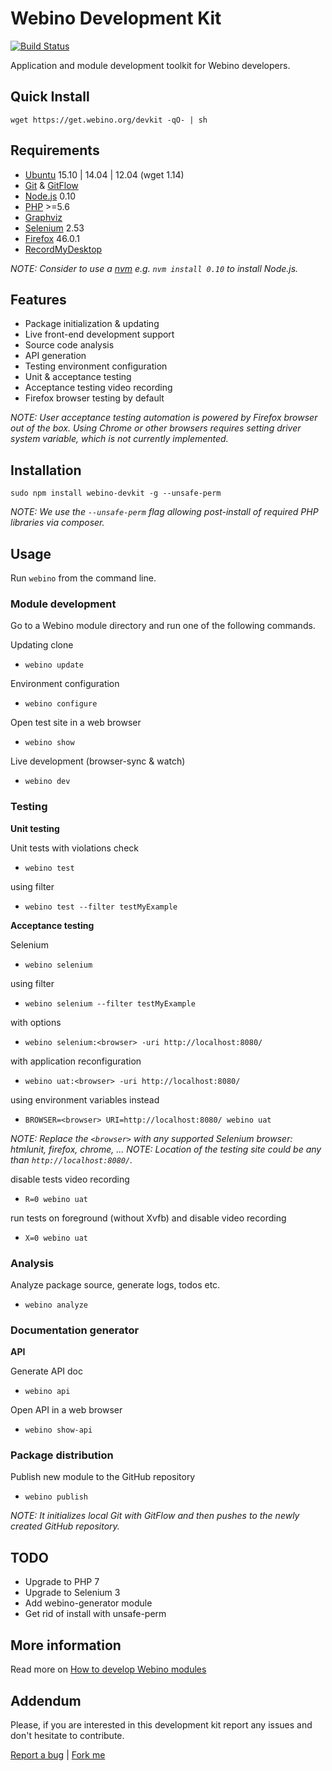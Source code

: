 # Webino Development Kit

[![Build Status](https://travis-ci.org/webino/webino-devkit.svg?branch=develop)](https://travis-ci.org/webino/webino-devkit)

Application and module development toolkit for Webino developers.


## Quick Install

`wget https://get.webino.org/devkit -qO- | sh`


## Requirements

- [Ubuntu](https://www.ubuntu.com/) 15.10 | 14.04 | 12.04 (wget 1.14)
- [Git](http://git-scm.com) & [GitFlow](https://github.com/nvie/gitflow)
- [Node.js](http://nodejs.org/) 0.10
- [PHP](http://php.net/) >=5.6
- [Graphviz](http://www.graphviz.org)
- [Selenium](http://selenium-release.storage.googleapis.com/index.html?path=2.53/) 2.53
- [Firefox](https://ftp.mozilla.org/pub/firefox/releases/46.0.1/linux-x86_64/en-US/) 46.0.1
- [RecordMyDesktop](http://recordmydesktop.sourceforge.net/)

*NOTE: Consider to use a [nvm](https://github.com/creationix/nvm) e.g. `nvm install 0.10` to install Node.js.*


## Features

- Package initialization & updating
- Live front-end development support
- Source code analysis
- API generation
- Testing environment configuration
- Unit & acceptance testing
- Acceptance testing video recording
- Firefox browser testing by default

*NOTE: User acceptance testing automation is powered by Firefox browser out of the box. Using Chrome or other
 browsers requires setting driver system variable, which is not currently implemented.*


## Installation

`sudo npm install webino-devkit -g --unsafe-perm`

*NOTE: We use the `--unsafe-perm` flag allowing post-install of required PHP libraries via composer.*


## Usage

Run `webino` from the command line.


### Module development

Go to a Webino module directory and run one of the following commands.

Updating clone

- `webino update`

Environment configuration

- `webino configure`

Open test site in a web browser

- `webino show`

Live development (browser-sync & watch)

- `webino dev`


### Testing

**Unit testing**

Unit tests with violations check

- `webino test`

using filter

- `webino test --filter testMyExample`

**Acceptance testing**

Selenium

- `webino selenium`

using filter

- `webino selenium --filter testMyExample`

with options

- `webino selenium:<browser> -uri http://localhost:8080/`

with application reconfiguration

- `webino uat:<browser> -uri http://localhost:8080/`

using environment variables instead

- `BROWSER=<browser> URI=http://localhost:8080/ webino uat`

*NOTE: Replace the `<browser>` with any supported Selenium browser: htmlunit, firefox, chrome, ...*
*NOTE: Location of the testing site could be any than `http://localhost:8080/`.*

disable tests video recording

- `R=0 webino uat`

run tests on foreground (without Xvfb) and disable video recording

- `X=0 webino uat`


### Analysis

Analyze package source, generate logs, todos etc.

- `webino analyze`


### Documentation generator

**API**

Generate API doc

- `webino api`

Open API in a web browser

- `webino show-api`


### Package distribution

Publish new module to the GitHub repository

- `webino publish`

*NOTE: It initializes local Git with GitFlow and then pushes to the newly created GitHub repository.*


## TODO

- Upgrade to PHP 7
- Upgrade to Selenium 3
- Add webino-generator module
- Get rid of install with unsafe-perm


## More information

Read more on [How to develop Webino modules](https://github.com/webino/Webino/wiki/How-to-develop-Webino-module)


## Addendum

Please, if you are interested in this development kit report any issues and don't hesitate to contribute.

[Report a bug](https://github.com/webino/webino-devkit/issues) | [Fork me](https://github.com/webino/webino-devkit)
